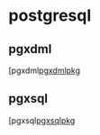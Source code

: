 # postgresql

## pgxdml

[pgxdml[pgxdmlpkg]

## pgxsql

[pgxsql[pgxsqlpkg]


[pgxdmlpkg]: <https://pkg.go.dev/github.com/idiomatic-go/postgresql/pgxdml/http>
[pgxsqlpkg]: <https://pkg.go.dev/github.com/idiomatic-go/postgresql/pgxsql>
